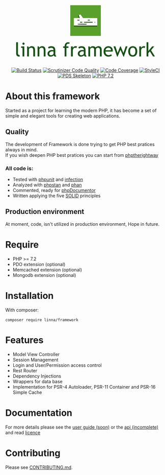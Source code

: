 <div align="center">
    <a href="#"><img src="logo-linna-96.png" alt="Linna Logo"></a>
</div>

<br/>

<div align="center">
    <a href="#"><img src="logo-framework.png" alt="Linna framework Logo"></a>
</div>

<br/>

<div align="center">

[![Build Status](https://travis-ci.org/linna/framework.svg?branch=master)](https://travis-ci.org/linna/framework)
[![Scrutinizer Code Quality](https://scrutinizer-ci.com/g/linna/framework/badges/quality-score.png?b=master)](https://scrutinizer-ci.com/g/linna/framework/?branch=master)
[![Code Coverage](https://scrutinizer-ci.com/g/linna/framework/badges/coverage.png?b=master)](https://scrutinizer-ci.com/g/linna/framework/?branch=master)
[![StyleCI](https://styleci.io/repos/41168432/shield?branch=master&style=flat)](https://styleci.io/repos/41168432)
[![PDS Skeleton](https://img.shields.io/badge/pds-skeleton-blue.svg?style=flat)](https://github.com/php-pds/skeleton)
[![PHP 7.2](https://img.shields.io/badge/PHP-7.2-8892BF.svg)](http://php.net)

</div>

# About this framework
Started as a project for learning the modern PHP, it has become a set of simple and elegant tools for creating web applications.

## Quality
The development of Framework is done trying to get PHP best pratices always in mind.<br/>If you wish deepen PHP best pratices you can start from [phptherightway](http://www.phptherightway.com/)

### All code is:
   * Tested with [phpunit](https://github.com/sebastianbergmann/phpunit) and [infection](https://github.com/infection/infection)
   * Analyzed with [phpstan](https://github.com/phpstan/phpstan) and [phan](https://github.com/phan/phan/)
   * Commented, ready for [phpDocumentor](https://www.phpdoc.org/)
   * Written applying the five [SOLID](https://en.wikipedia.org/wiki/SOLID_(object-oriented_design)) principles

## Production environment
At moment, code, isn't utilized in production environment, Hope in future.

# Require

   * PHP >= 7.2
   * PDO extension (optional)
   * Memcached extension (optional)
   * Mongodb extension (optional)

# Installation
With composer:
```
composer require linna/framework
```

# Features
 
   * Model View Controller
   * Session Management
   * Login and User/Permission access control
   * Rest Router
   * Dependency Injections
   * Wrappers for data base
   * Implementation for PSR-4 Autoloader, PSR-11 Container and PSR-16 Simple Cache

# Documentation 
For more details please see the [user guide (soon)](https://linna.tools/docs/en/framework/v0.26.0/) or the [api (incomplete)](https://linna.tools/api/en/framework/v0.26.0/) and read [licence](https://github.com/linna/framework/blob/master/LICENSE.md)

# Contributing
Please see [CONTRIBUTING.md](https://github.com/linna/framework/blob/master/CONTRIBUTING.md).

